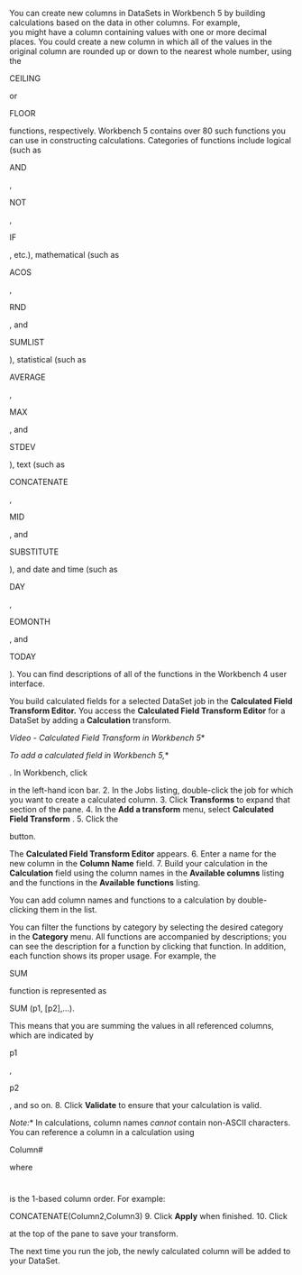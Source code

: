 

You can create new columns in DataSets in Workbench 5 by building calculations based on the data in other columns. For example, you might have a column containing values with one or more decimal places. You could create a new column in which all of the values in the original column are rounded up or down to the nearest whole number, using the

CEILING

or

FLOOR

functions, respectively. Workbench 5 contains over 80 such functions you can use in constructing calculations. Categories of functions include logical (such as

AND

,

NOT

,

IF

, etc.), mathematical (such as

ACOS

,

RND

, and

SUMLIST

), statistical (such as

AVERAGE

,

MAX

, and

STDEV

), text (such as

CONCATENATE

,

MID

, and

SUBSTITUTE

), and date and time (such as

DAY

,

EOMONTH

, and

TODAY

). You can find descriptions of all of the functions in the Workbench 4 user interface.


 You build calculated fields for a selected DataSet job in the
 **Calculated Field Transform Editor.**
 You access the
 **Calculated Field Transform Editor**
 for a DataSet by adding a
 **Calculation**
 transform.

*Video - Calculated Field Transform in Workbench 5**

*To add a calculated field in Workbench 5,**

. In Workbench, click

in the left-hand icon bar.
2. In the Jobs listing, double-click the job for which you want to create a calculated column.
3. Click
 **Transforms**
 to expand that section of the pane.
4. In the
 **Add a transform**
 menu, select
 **Calculated Field Transform**
 .
5. Click the

button.


 The
 **Calculated Field Transform Editor**
 appears.
6. Enter a name for the new column in the
 **Column Name**
 field.
7. Build your calculation in the
 **Calculation**
 field using the column names in the
 **Available columns**
 listing and the functions in the
 **Available**
**functions**
 listing.


 You can add column names and functions to a calculation by double-clicking them in the list.


 You can filter the functions by category by selecting the desired category in the
 **Category**
 menu. All functions are accompanied by descriptions; you can see the description for a function by clicking that function. In addition, each function shows its proper usage. For example, the

SUM

function is represented as

SUM (p1, [p2],...).

This means that you are summing the values in all referenced columns, which are indicated by

p1

,

p2

, and so on.
8. Click
 **Validate**
 to ensure that your calculation is valid.

*Note:**
 In calculations, column names
 *cannot*
 contain non-ASCII characters. You can reference a column in a calculation using

Column#

where

#

is the 1-based column order. For example:

CONCATENATE(Column2,Column3)
9. Click
 **Apply**
 when finished.
10. Click

at the top of the pane to save your transform.

The next time you run the job, the newly calculated column will be added to your DataSet.

